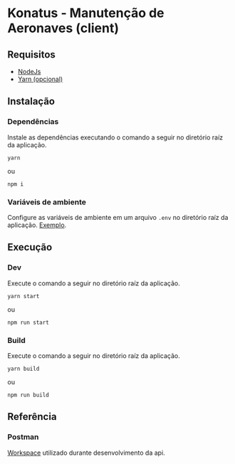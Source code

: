 # Konatus - Manutenção de Aeronaves (client)

## Requisitos

- [NodeJs](https://nodejs.org/pt-br/)
- [Yarn (opcional)](https://yarnpkg.com/)

## Instalação

### Dependências

Instale as dependências executando o comando a seguir no diretório raíz da aplicação.

```
yarn
```

ou

```
npm i
```

### Variáveis de ambiente

Configure as variáveis de ambiente em um arquivo `.env` no diretório raíz da aplicação. [Exemplo](https://github.com/matheus-depaula/konatus-manutencao-aeronaves-client/blob/master/.env.example).

## Execução

### Dev

Execute o comando a seguir no diretório raíz da aplicação.

```
yarn start
```

ou

```
npm run start
```

### Build

Execute o comando a seguir no diretório raíz da aplicação.

```
yarn build
```

ou

```
npm run build
```

## Referência

### Postman

[Workspace](https://www.postman.com/matheus-depaula/workspace/konatus/overview) utilizado durante desenvolvimento da api.
